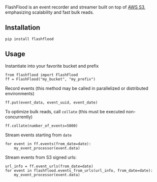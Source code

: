 FlashFlood is an event recorder and streamer built on top of [AWS S3](https://aws.amazon.com/s3/),
emphasizing scalability and fast bulk reads.

## Installation
    pip install flashflood

## Usage
Instantiate into your favorite bucket and prefix
```
from flashflood import FlashFlood
ff = FlashFlood("my_bucket", "my_prefix")
```

Record events (this method may be called in parallelized or distributed environments)
```
ff.put(event_data, event_uuid, event_date)
```

To optimize bulk reads, call `collate` (this must be executed non-concurrently)
```
ff.collate(number_of_events=5000)
```

Stream events starting from `date`
```
for event in ff.events(from_date=date):
	my_event_processor(event.data)
```

Stream events from S3 signed urls:
```
url_info = ff.event_urls(from_date=date)
for event in flashflood.events_from_urls(url_info, from_date=date):
	my_event_processor(event.data)
```
